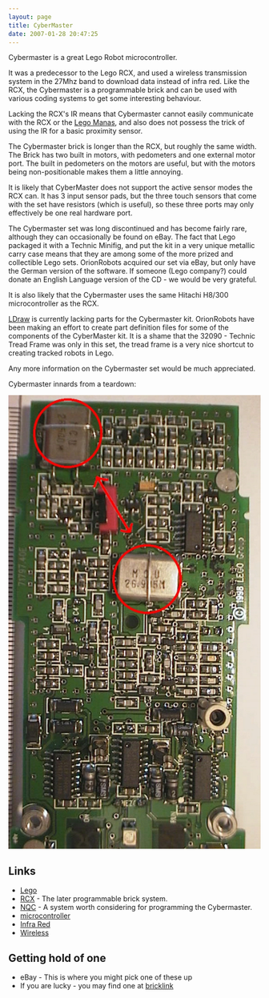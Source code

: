 ```yaml
---
layout: page
title: CyberMaster
date: 2007-01-28 20:47:25
---
```

Cybermaster is a great Lego Robot microcontroller.

It was a predecessor to the Lego RCX, and used a wireless transmission system in the 27Mhz band to download data instead of infra red. Like the RCX, the Cybermaster is a programmable brick and can be used with various coding systems to get some interesting behaviour.

Lacking the RCX's IR means that Cybermaster cannot easily communicate with the RCX or the <a href="/wiki/lego_manas.html" title="Remote control Lego robot-like kits">Lego Manas</a>, and also does not possess the trick of using the IR for a basic proximity sensor.

The Cybermaster brick is longer than the RCX, but roughly the same width. The Brick has two built in motors, with pedometers and one external motor port. The built in pedometers on the motors are useful, but with the motors being non-positionable makes them a little annoying.

It is likely that CyberMaster does not support the active sensor modes the RCX can. It has 3 input sensor pads, but the three touch sensors that come with the set have resistors (which is useful), so these three ports may only effectively be one real hardware port.

The Cybermaster set was long discontinued and has become fairly rare, although they can occasionally be found on eBay. The fact that Lego packaged it with a Technic Minifig, and put the kit in a very unique metallic carry case means that they are among some of the more prized and collectible Lego sets. OrionRobots acquired our set via eBay, but only have the German version of the software. If someone (Lego company?) could donate an English Language version of the CD - we would be very grateful.

It is also likely that the Cybermaster uses the same Hitachi H8/300 microcontroller as the RCX.

<a href="/wiki/ldraw_system" title="The LDraw Lego CAD System">LDraw</a> is currently lacking parts for the Cybermaster kit. OrionRobots have been making an effort to create part definition files for some of the components of the CyberMaster kit. It is a shame that the 32090 - Technic Tread Frame was only in this set, the tread frame is a very nice shortcut to creating tracked robots in Lego.

Any more information on the Cybermaster set would be much appreciated.

Cybermaster innards from a teardown:

<img class="img-responsive" src="/galleries/gallery-1-common-images/30-cybermaster-innards.jpg" />

## Links

* <a href="/wiki/lego.html" title="The best known construction toy">Lego</a>
* <a href="/wiki/rcx.html" title="The Lego Robot Command Explorer">RCX</a> - The later programmable brick system.
* <a href="/wiki/nqc.html" title="Not Quite C - A Lego PBrick Programming Language">NQC</a> - A system worth considering for programming the Cybermaster.
* <a href="/wiki/microcontroller.html" title="A programmable digital controller (or ">microcontroller</a>
* <a href="/wiki/infra_red.html" title="A type of EM radiation commonly used for digital communications">Infra Red</a>
* <a href="/wiki/wireless.html" title="Wireless">Wireless</a>

## Getting hold of one

* eBay - This is where you might pick one of these up
* If you are lucky - you may find one at <a href="/wiki/bricklink.html" title="Lego Trading Commnity">bricklink</a>
